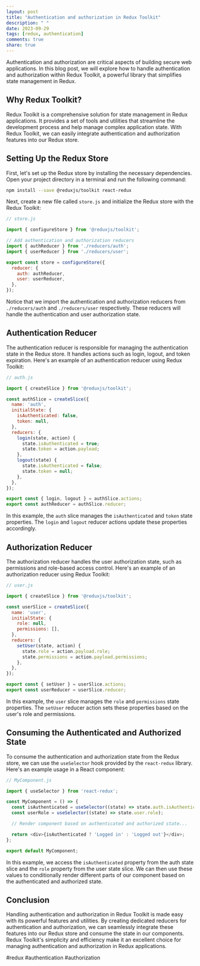 ```yaml
---
layout: post
title: "Authentication and authorization in Redux Toolkit"
description: " "
date: 2023-09-29
tags: [redux, authentication]
comments: true
share: true
---
```


Authentication and authorization are critical aspects of building secure web applications. In this blog post, we will explore how to handle authentication and authorization within Redux Toolkit, a powerful library that simplifies state management in Redux.

## Why Redux Toolkit?

Redux Toolkit is a comprehensive solution for state management in Redux applications. It provides a set of tools and utilities that streamline the development process and help manage complex application state. With Redux Toolkit, we can easily integrate authentication and authorization features into our Redux store.

## Setting Up the Redux Store

First, let's set up the Redux store by installing the necessary dependencies. Open your project directory in a terminal and run the following command:

```bash
npm install --save @reduxjs/toolkit react-redux
```

Next, create a new file called `store.js` and initialize the Redux store with the Redux Toolkit:

```javascript
// store.js

import { configureStore } from '@reduxjs/toolkit';

// Add authentication and authorization reducers
import { authReducer } from './reducers/auth';
import { userReducer } from './reducers/user';

export const store = configureStore({
  reducer: {
    auth: authReducer,
    user: userReducer,
  },
});
```

Notice that we import the authentication and authorization reducers from `./reducers/auth` and `./reducers/user` respectively. These reducers will handle the authentication and user authorization state.

## Authentication Reducer

The authentication reducer is responsible for managing the authentication state in the Redux store. It handles actions such as login, logout, and token expiration. Here's an example of an authentication reducer using Redux Toolkit:

```javascript
// auth.js

import { createSlice } from '@reduxjs/toolkit';

const authSlice = createSlice({
  name: 'auth',
  initialState: {
    isAuthenticated: false,
    token: null,
  },
  reducers: {
    login(state, action) {
      state.isAuthenticated = true;
      state.token = action.payload;
    },
    logout(state) {
      state.isAuthenticated = false;
      state.token = null;
    },
  },
});

export const { login, logout } = authSlice.actions;
export const authReducer = authSlice.reducer;
```

In this example, the `auth` slice manages the `isAuthenticated` and `token` state properties. The `login` and `logout` reducer actions update these properties accordingly.

## Authorization Reducer

The authorization reducer handles the user authorization state, such as permissions and role-based access control. Here's an example of an authorization reducer using Redux Toolkit:

```javascript
// user.js

import { createSlice } from '@reduxjs/toolkit';

const userSlice = createSlice({
  name: 'user',
  initialState: {
    role: null,
    permissions: [],
  },
  reducers: {
    setUser(state, action) {
      state.role = action.payload.role;
      state.permissions = action.payload.permissions;
    },
  },
});

export const { setUser } = userSlice.actions;
export const userReducer = userSlice.reducer;
```

In this example, the `user` slice manages the `role` and `permissions` state properties. The `setUser` reducer action sets these properties based on the user's role and permissions.

## Consuming the Authenticated and Authorized State

To consume the authentication and authorization state from the Redux store, we can use the `useSelector` hook provided by the `react-redux` library. Here's an example usage in a React component:

```javascript
// MyComponent.js

import { useSelector } from 'react-redux';

const MyComponent = () => {
  const isAuthenticated = useSelector((state) => state.auth.isAuthenticated);
  const userRole = useSelector((state) => state.user.role);

  // Render component based on authenticated and authorized state...

  return <div>{isAuthenticated ? 'Logged in' : 'Logged out'}</div>;
};

export default MyComponent;
```

In this example, we access the `isAuthenticated` property from the auth state slice and the `role` property from the user state slice. We can then use these values to conditionally render different parts of our component based on the authenticated and authorized state.

## Conclusion

Handling authentication and authorization in Redux Toolkit is made easy with its powerful features and utilities. By creating dedicated reducers for authentication and authorization, we can seamlessly integrate these features into our Redux store and consume the state in our components. Redux Toolkit's simplicity and efficiency make it an excellent choice for managing authentication and authorization in Redux applications.

#redux #authentication #authorization